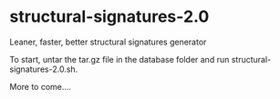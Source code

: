 # structural-signatures-2.0
Leaner, faster, better structural signatures generator

To start, untar the tar.gz file in the database folder and run structural-signatures-2.0.sh.

More to come....